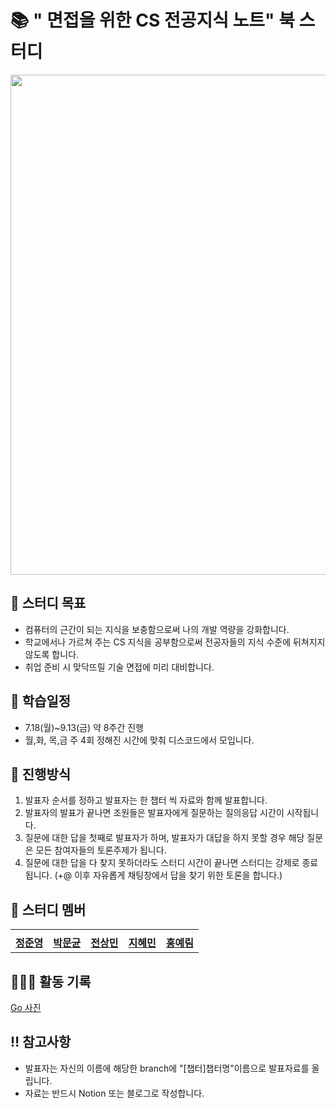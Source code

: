 # 📚 " 면접을 위한 CS 전공지식 노트" 북 스터디
<image src="https://books.google.co.kr/books/publisher/content?id=x6puEAAAQBAJ&hl=ko&pg=PA1&img=1&zoom=3&bul=1&sig=ACfU3U1X1X3-LZ7VmiAPVI3PIy4hdF8SqA&w=1280" width="800px" height="800px">

## 📌 스터디 목표
- 컴퓨터의 근간이 되는 지식을 보충함으로써 나의 개발 역량을 강화합니다.
- 학교에서나 가르쳐 주는 CS 지식을 공부함으로써 전공자들의 지식 수준에 뒤쳐지지 않도록 합니다.
- 취업 준비 시 맞닥뜨릴 기술 면접에 미리 대비합니다.

## 📅 학습일정
- 7.18(월)~9.13(금) 약 8주간 진행
- 월,화, 목,금 주 4회 정해진 시간에 맞춰 디스코드에서 모입니다.

## 💫 진행방식
1. 발표자 순서를 정하고 발표자는 한 챕터 씩 자료와 함께 발표합니다.
2. 발표자의 발표가 끝나면 조원들은 발표자에게 질문하는 질의응답 시간이 시작됩니다.
3. 질문에 대한 답을 첫째로 발표자가 하며, 발표자가 대답을 하지 못할 경우 해당 질문은 모든 참여자들의 토론주제가 됩니다.
4. 질문에 대한 답을 다 찾지 못하더라도 스터디 시간이 끝나면 스터디는 강제로 종료됩니다.
  (+@ 이후 자유롭게 채팅창에서 답을 찾기 위한 토론을 합니다.)

## 🐻 스터디 멤버

<table>
 <tr>
    <td align="center"><a href="#" width="130px;" alt="정준영"></a></td>
    <td align="center"><a href="#" width="130px"alt="박문균"></a></td>
    <td align="center"><a href="#" width="130px;" alt="전상민"></a></td>
   <td align="center"><a href="#" width="130px;" alt="지혜민"></a></td>
    <td align="center"><a href="#" width="130px;" alt="홍예림"></a></td>
  </tr>
  <tr>
    <td align="center"><a href="#"><b>정준영</b></a></td>
    <td align="center"><a href="#"><b>박문균</b></a></td>
    <td align="center"><a href="#"><b>전상민</b></a></td>
    <td align="center"><a href="#"><b>지혜민</b></a></td>
    <td align="center"><a href="#"><b>홍예림</b></a></td>
  </tr>
</table>

## 🏃🏻‍♂️ 활동 기록
<a href="#">Go 사진</a></br>

## ‼️ 참고사항

- 발표자는 자신의 이름에 해당한 branch에 "[챕터]챕터명"이름으로 발표자료를 올립니다.
- 자료는 반드시 Notion 또는 블로그로 작성합니다.
